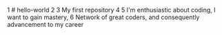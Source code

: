1 # hello-world
2
3 My first repository 
4 
5 I'm enthusiastic about coding, I want to gain mastery,
6 Network of great coders, and consequently advancement to my career 
